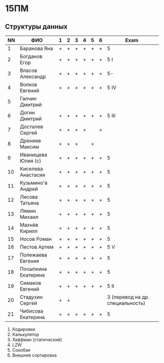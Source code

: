 # 15ПМ
## Структуры данных

| NN  | ФИО                   | 1   | 2   | 3   | 4   | 5   | 6   | Exam  |
| --- | --------------------- | --- | --- | --- | --- | --- | --- | ----- |
| 1   | Баранова Яна          | +   | +   | +   | +   | +   | +   | 5     |
| 2   | Богданов Егор         | +   | +   | +   | +   | +   | +   | 5  I  |
| 3   | Власов Александр      | +   | +   | +   | +   | +   | +   | 5-    |
| 4   | Волков Евгений        | +   | +   | +   | +   | +   | +   | 5  IV |
| 5   | Галчин Дмитрий        |     |     |     |     |     |     |       |
| 6   | Догин Дмитрий         | +   | +   | +   | +   | +   | +   | 5 III |
| 7   | Досталев Сергей       | +   | +   | +   | +   |     | +   |       |
| 8   | Дреняев Максим        | +   | +   | +   |     | +   |     |       |
| 9   | Иванищева Юлия (с)    | +   | +   | +   | +   | +   | +   | 5     |
| 10  | Киселева Анастасия    | +   | +   | +   | +   | +   | +   | 5     |
| 11  | Кузьмино'в Андрей     | +   | +   | +   | +   | +   | +   | 5     |
| 12  | Лисова Татьяна        | +   | +   | +   | +   | +   | +   | 5     |
| 13  | Лямин Михаил          | +   | +   | +   | +   | +   | +   | 5     |
| 14  | Махнёв Кирилл         | +   | +   | +   | +   | +   | +   | 5     |
| 15  | Носов Роман           | +   | +   | +   | +   | +   | +   | 5     |
| 16  | Пестов Артем          | +   | +   | +   | +   | +   | +   | 5 V   |
| 17  | Полежаева Евгения     | +   | +   | +   | +   | +   | +   | 5     |
| 18  | Посыпкина Екатерина   | +   | +   | +   | +   | +   | +   | 5     |
| 19  | Симаков Евгений       | +   | +   | +   | +   | +   | +   | 5 II  |
| 20  | Стадухин Сергей       | +   | +   |     |     |     |     | 3 (перевод на др. специальность) |
| 21  | Чибисова Екатерина    | +   | +   | +   | +   | +   | +   | 5     |

1. Кодировки
2. Калькулятор
3. Хаффман (статический)
4. LZW
5. Сокобан
6. Внешняя сортировка
